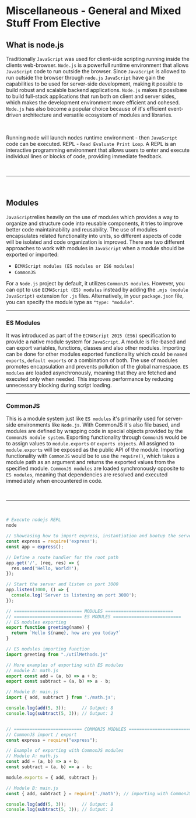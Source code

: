 # Miscellaneous - General and Mixed Stuff From Elective

## What is node.js
Traditionally `JavaScript` was used for client-side scripting running inside the clients web-browser.
`Node.js` is a powerfull runtime environment that allows `JavaScript` code to run outside the browser. Since `JavaScript` is allowed to run outside the browser through `node.js` `JavaScript` have gain the capabilities to be used for server-side development, making it possible to build robust and scalable backend applications.
`Node.js` makes it possibæe to build full-stack applications that run both on client and server sides, which makes the development environment more efficient and cohesed. 
`Node.js` has also become a popular choice because of it's efficient event-driven architecture and versatile ecosystem of modules and libraries.


<br>

Running node will launch nodes runtime environment - then `JavaScript` code can be executed.
REPL - `Read Evaluate Print Loop`. A REPL is an interactive programming environment that allows users to enter and execute individual lines or blocks of code, providing immediate feedback.

<br>

---

<br>

## Modules
`JavaScript`relies heavily on the use of modules which provides a way to organize and structure code into reusable components, it tries to improve better code maintainability and reusability.
The use of modules encapsulates related functionality into units, so different aspects of code will be isolated and code organization is improved.
There are two different approaches to work with modules in `JavaScript` when a module should be exported or imported:
- `ECMAScript modules (ES modules or ES6 modules)`
- `CommonJS`

For a `Node.js` project by default, it utilizes `CommonJS modules`. However, you can opt to use `ECMAScript (ES) modules` instead by adding the `.mjs (module JavaScript)` extension for `.js` files. Alternatively, in your `package.json` file, you can specify the module type as `"type: "module"`.

---

### ES Modules
It was introduced as part of the `ECMAScript 2015 (ES6)` specification to provide a native module system for `JavaScript`.
A module is file-based and can export variables, functions, classes and also other modules.
Importing can be done for other modules exported functionality which could be `named exports`, `default exports` or a combination of both.
The use of modules promotes encapsulation and prevents pollution of the global namespace.
`ES modules` are loaded asynchronously, meaning that they are fetched and executed only when needed. This improves performance by reducing unnecessary blocking during script loading.

---

### CommonJS
This is a module system just like `ES modules` it's primarily used for server-side environments like `Node.js`. 
With CommonJS it´s also file based, and modules are defined by wrapping code in special objects provided by the `CommonJS module system`.
Exporting functionality through `CommonJS` would be to assign values to `module.exports` or `exports objects`. All assigned to `module.exports` will be exposed as the public API of the module.
Importing functionality with `CommonJS` would be to use the `require()`, which takes a module path as an argument and returns the exported values from the specified module.
`CommonJS modules` are loaded synchronously opposite to `ES modules`, meaning that dependencies are resolved and executed immediately when encountered in code.

<br>

---

<br>



```bash
# Execute nodejs REPL
node
```

```javascript
// Showcasing how to import express, instantiation and bootup the server listening for HTTPrequest
const express = require('express');
const app = express();

// Define a route handler for the root path
app.get('/', (req, res) => {
  res.send('Hello, World!');
});

// Start the server and listen on port 3000
app.listen(3000, () => {
  console.log('Server is listening on port 3000');
});
```

```javascript
// ========================== MODULES ==========================
// ========================== ES MODULES ==========================
// ES modules exporting
export function greeting(name) {
  return `Hello ${name}, how are you today?`
}

// ES modules importing function
import greeting from "./utilMethods.js"

// More examples of exporting with ES modules
// module A: math.js
export const add = (a, b) => a + b;
export const subtract = (a, b) => a - b;

// Module B: main.js
import { add, subtract } from './math.js';

console.log(add(5, 3));      // Output: 8
console.log(subtract(5, 3)); // Output: 2


// ========================== COMMONJS MODULES ==========================
// CommonJS import / export
const express = require("express");

// Example of exporting with CommonJS modules
// Module A: math.js
const add = (a, b) => a + b;
const subtract = (a, b) => a - b;

module.exports = { add, subtract };

// Module B: main.js
const { add, subtract } = require('./math'); // importing with CommonJS modules

console.log(add(5, 3));      // Output: 8
console.log(subtract(5, 3)); // Output: 2
```